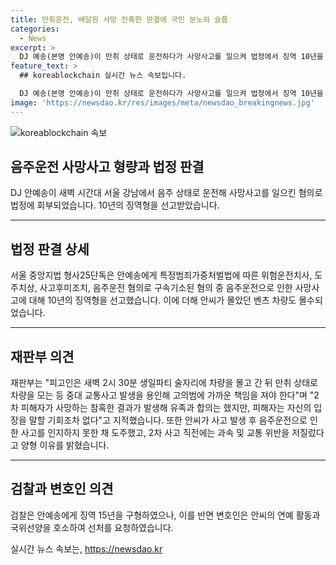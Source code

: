 ```yaml
---
title: 만취운전, 배달원 사망 잔혹한 판결에 국민 분노와 슬픔
categories:
  - News
excerpt: >
  DJ 예송(본명 안예송)이 만취 상태로 운전하다가 사망사고를 일으켜 법정에서 징역 10년을 선고받았다. 벤츠 차량 몰수도 결정됐으며 재판부는 그의 행동을 고의적이고 중대한 교통사고를 용인한 것으로 지적하며, 피해자의 유족과의 합의를 언급했다. 안씨는 사고 당시 0.221%의 술 취한 상태에서 운전하다가 오토바이 배달원을 치어 숨지게 한 혐의로 기소됐고, 변호인은 범행을 반성하며 경솔한 행동을 한 것으로 주장했다.
feature_text: >
  ## koreablockchain 실시간 뉴스 속보입니다.

  DJ 예송(본명 안예송)이 만취 상태로 운전하다가 사망사고를 일으켜 법정에서 징역 10년을 선고받았다. 벤츠 차량 몰수도 결정됐으며 재판부는 그의 행동을 고의적이고 중대한 교통사고를 용인한 것으로 지적하며, 피해자의 유족과의 합의를 언급했다. 안씨는 사고 당시 0.221%의 술 취한 상태에서 운전하다가 오토바이 배달원을 치어 숨지게 한 혐의로 기소됐고, 변호인은 범행을 반성하며 경솔한 행동을 한 것으로 주장했다.
image: 'https://newsdao.kr/res/images/meta/newsdao_breakingnews.jpg'
---
```


<p><img src="https://newsdao.kr/res/images/meta/newsdao_breakingnews.jpg" alt="koreablockchain 속보" /></p>

<h2 data-ke-size="size26">음주운전 사망사고 형량과 법정 판결</h2>

<p data-ke-size="size16">DJ 안예송이 새벽 시간대 서울 강남에서 음주 상태로 운전해 사망사고를 일으킨 혐의로 법정에 회부되었습니다. 10년의 징역형을 선고받았습니다.</p>

<hr>

<h2 data-ke-size="size26">법정 판결 상세</h2>

<p data-ke-size="size16">서울 중앙지법 형사25단독은 안예송에게 특정범죄가중처벌법에 따른 위험운전치사, 도주치상, 사고후미조치, 음주운전 혐의로 구속기소된 혐의 중 음주운전으로 인한 사망사고에 대해 10년의 징역형을 선고했습니다. 이에 더해 안씨가 몰았던 벤츠 차량도 몰수되었습니다.</p>

<hr>

<h2 data-ke-size="size26">재판부 의견</h2>

<p data-ke-size="size16">재판부는 "피고인은 새벽 2시 30분 생일파티 술자리에 차량을 몰고 간 뒤 만취 상태로 차량을 모는 등 중대 교통사고 발생을 용인해 고의범에 가까운 책임을 져야 한다"며 "2차 피해자가 사망하는 참혹한 결과가 발생해 유족과 합의는 했지만, 피해자는 자신의 입장을 말할 기회조차 없다"고 지적했습니다. 또한 안씨가 사고 발생 후 음주운전으로 인한 사고를 인지하지 못한 채 도주했고, 2차 사고 직전에는 과속 및 교통 위반을 저질렀다고 양형 이유를 밝혔습니다.</p>

<hr>

<h2 data-ke-size="size26">검찰과 변호인 의견</h2>

<p data-ke-size="size16">검찰은 안예송에게 징역 15년을 구형하였으나, 이를 반면 변호인은 안씨의 연예 활동과 국위선양을 호소하여 선처를 요청하였습니다.</p>
실시간 뉴스 속보는, <a href="https://newsdao.kr" rel="dofollow">https://newsdao.kr</a>


